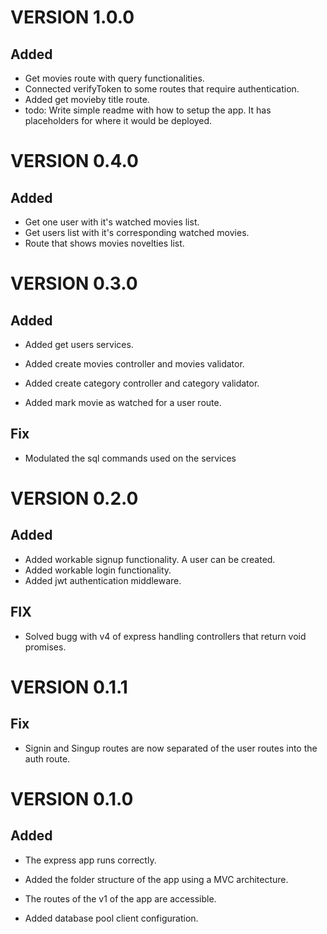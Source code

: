 # VERSION 1.0.0

## Added

- Get movies route with query functionalities.
- Connected verifyToken to some routes that require authentication.
- Added get movieby title route.
- todo: Write simple readme with how to setup the app. It has placeholders for where it would be deployed.

# VERSION 0.4.0

## Added

- Get one user with it's watched movies list.
- Get users list with it's corresponding watched movies.
- Route that shows movies novelties list.

# VERSION 0.3.0

## Added

- Added get users services.

- Added create movies controller and movies validator.
- Added create category controller and category validator.
- Added mark movie as watched for a user route.

## Fix

- Modulated the sql commands used on the services

# VERSION 0.2.0

## Added

- Added workable signup functionality. A user can be created.
- Added workable login functionality.
- Added jwt authentication middleware.

## FIX

- Solved bugg with v4 of express handling controllers that return void promises.

# VERSION 0.1.1

## Fix

- Signin and Singup routes are now separated of the user routes into the auth route.

# VERSION 0.1.0

## Added

- The express app runs correctly.

- Added the folder structure of the app using a MVC architecture.

- The routes of the v1 of the app are accessible.

- Added database pool client configuration.
